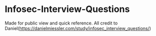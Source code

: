 # Infosec-Interview-Questions
Made for public view and quick reference. All credit to Daniel(https://danielmiessler.com/study/infosec_interview_questions/)
